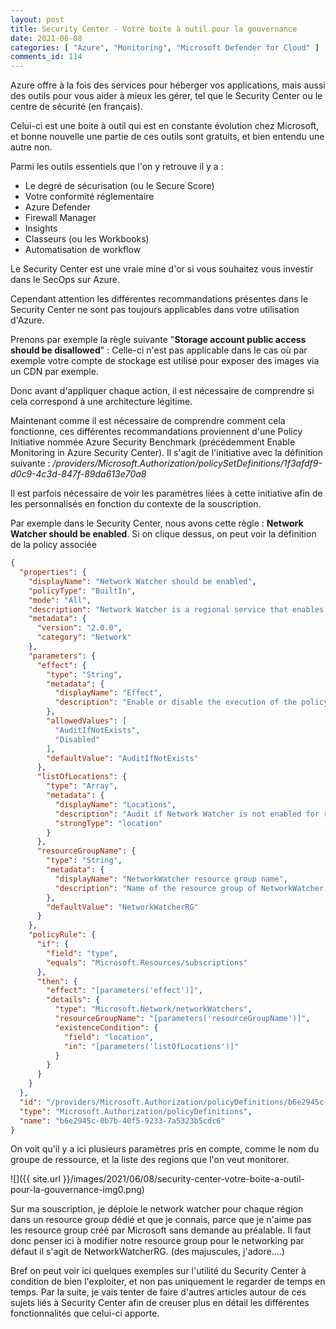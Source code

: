 ```yaml
---
layout: post
title: Security Center - Votre boite à outil pour la gouvernance
date: 2021-06-08
categories: [ "Azure", "Monitoring", "Microsoft Defender for Cloud" ]
comments_id: 114 
---
```


Azure offre à la fois des services pour héberger vos applications, mais aussi des outils pour vous aider à mieux les gérer, tel que le Security Center ou le centre de sécurité (en français).

Celui-ci est une boite à outil qui est en constante évolution chez Microsoft, et bonne nouvelle une partie de ces outils sont gratuits, et bien entendu une autre non.

Parmi les outils essentiels que l'on y retrouve il y a :

- Le degré de sécurisation (ou le Secure Score)
- Votre conformité réglementaire
- Azure Defender
- Firewall Manager
- Insights
- Classeurs (ou les Workbooks)
- Automatisation de workflow

Le Security Center est une vraie mine d'or si vous souhaitez vous investir dans le SecOps sur Azure.

Cependant attention les différentes recommandations présentes dans le Security Center ne sont pas toujours applicables dans votre utilisation d'Azure.

Prenons par exemple la règle suivante "**Storage account public access should be disallowed**" : Celle-ci n'est pas applicable dans le cas où par exemple votre compte de stockage est utilisé pour exposer des images via un CDN par exemple.

Donc avant d'appliquer chaque action, il est nécessaire de comprendre si cela correspond à une architecture légitime.

Maintenant comme il est nécessaire de comprendre comment cela fonctionne, ces différentes recommandations proviennent d'une Policy Initiative nommée Azure Security Benchmark (précédemment Enable Monitoring in Azure Security Center). Il s'agit de l'initiative avec la définition suivante : */providers/Microsoft.Authorization/policySetDefinitions/1f3afdf9-d0c9-4c3d-847f-89da613e70a8*

Il est parfois nécessaire de voir les paramètres liées à cette initiative afin de les personnalisés en fonction du contexte de la souscription.

Par exemple dans le Security Center, nous avons cette règle : **Network Watcher should be enabled**.
Si on clique dessus, on peut voir la définition de la policy associée

```json
{
  "properties": {
    "displayName": "Network Watcher should be enabled",
    "policyType": "BuiltIn",
    "mode": "All",
    "description": "Network Watcher is a regional service that enables you to monitor and diagnose conditions at a network scenario level in, to, and from Azure. Scenario level monitoring enables you to diagnose problems at an end to end network level view. Network diagnostic and visualization tools available with Network Watcher help you understand, diagnose, and gain insights to your network in Azure.",
    "metadata": {
      "version": "2.0.0",
      "category": "Network"
    },
    "parameters": {
      "effect": {
        "type": "String",
        "metadata": {
          "displayName": "Effect",
          "description": "Enable or disable the execution of the policy"
        },
        "allowedValues": [
          "AuditIfNotExists",
          "Disabled"
        ],
        "defaultValue": "AuditIfNotExists"
      },
      "listOfLocations": {
        "type": "Array",
        "metadata": {
          "displayName": "Locations",
          "description": "Audit if Network Watcher is not enabled for region(s).",
          "strongType": "location"
        }
      },
      "resourceGroupName": {
        "type": "String",
        "metadata": {
          "displayName": "NetworkWatcher resource group name",
          "description": "Name of the resource group of NetworkWatcher, such as NetworkWatcherRG. This is the resource group where the Network Watchers are located."
        },
        "defaultValue": "NetworkWatcherRG"
      }
    },
    "policyRule": {
      "if": {
        "field": "type",
        "equals": "Microsoft.Resources/subscriptions"
      },
      "then": {
        "effect": "[parameters('effect')]",
        "details": {
          "type": "Microsoft.Network/networkWatchers",
          "resourceGroupName": "[parameters('resourceGroupName')]",
          "existenceCondition": {
            "field": "location",
            "in": "[parameters('listOfLocations')]"
          }
        }
      }
    }
  },
  "id": "/providers/Microsoft.Authorization/policyDefinitions/b6e2945c-0b7b-40f5-9233-7a5323b5cdc6",
  "type": "Microsoft.Authorization/policyDefinitions",
  "name": "b6e2945c-0b7b-40f5-9233-7a5323b5cdc6"
}
```

On voit qu'il y a ici plusieurs paramètres pris en compte, comme le nom du groupe de ressource, et la liste des regions que l'on veut monitorer.

![]({{ site.url }}/images/2021/06/08/security-center-votre-boite-a-outil-pour-la-gouvernance-img0.png)

Sur ma souscription, je déploie le network watcher pour chaque région dans un resource group dédié et que je connais, parce que je n'aime pas les resource group créé par Microsoft sans demande au préalable. Il faut donc penser ici à modifier notre resource group pour le networking par défaut il s'agit de NetworkWatcherRG. (des majuscules, j'adore....)

Bref on peut voir ici quelques exemples sur l'utilité du Security Center à condition de bien l'exploiter, et non pas uniquement le regarder de temps en temps.
Par la suite, je vais tenter de faire d'autres articles autour de ces sujets liés à Security Center afin de creuser plus en détail les différentes fonctionnalités que celui-ci apporte.
